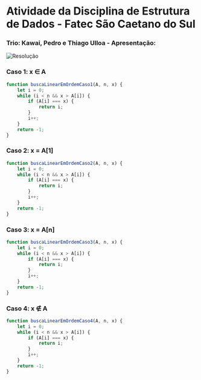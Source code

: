 # Atividade da Disciplina de Estrutura de Dados - Fatec São Caetano do Sul 
### Trio: Kawai, Pedro e Thiago Ulloa - Apresentação:
![Resolução](linear_em_ordem_X∉A.png)



### Caso 1: x ∈ A

```javascript
function buscaLinearEmOrdemCaso1(A, n, x) {
    let i = 0;
    while (i < n && x > A[i]) {
        if (A[i] === x) {
            return i;
        }
        i++;
    }
    return -1;
}

```


### Caso 2: x = A[1]

```javascript
function buscaLinearEmOrdemCaso2(A, n, x) {
    let i = 0;
    while (i < n && x > A[i]) {
        if (A[i] === x) {
            return i;
        }
        i++;
    }
    return -1;
}

```


### Caso 3: x = A[n]

```javascript
function buscaLinearEmOrdemCaso3(A, n, x) {
    let i = 0;
    while (i < n && x > A[i]) {
        if (A[i] === x) {
            return i;
        }
        i++;
    }
    return -1;
}

```


### Caso 4: x ∉ A

```javascript
function buscaLinearEmOrdemCaso4(A, n, x) {
    let i = 0;
    while (i < n && x > A[i]) {
        if (A[i] === x) {
            return i;
        }
        i++;
    }
    return -1;
}

```
